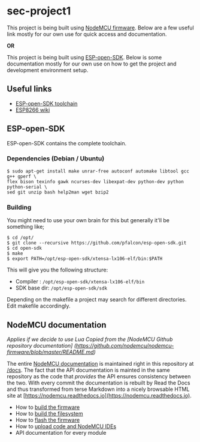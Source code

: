 # sec-project1
This project is being built using [NodeMCU firmware](https://github.com/nodemcu/nodemcu-firmware). Below are a few useful link mostly for our own use for quick access and documentation.

**OR**

This project is being built using [ESP-open-SDK](). Below is some documentation mostly for our own use on how to get the project and development environment setup.

## Useful links

- [ESP-open-SDK toolchain](https://github.com/pfalcon/esp-open-sdk)
- [ESP8266 wiki](https://github.com/esp8266/esp8266-wiki/wiki/Toolchain)

## ESP-open-SDK 
ESP-open-SDK contains the complete toolchain.

### Dependencies (Debian / Ubuntu)
```
$ sudo apt-get install make unrar-free autoconf automake libtool gcc g++ gperf \
flex bison texinfo gawk ncurses-dev libexpat-dev python-dev python python-serial \
sed git unzip bash help2man wget bzip2
```

### Building
You might need to use your own brain for this but generally it'll be something like;
```
$ cd /opt/
$ git clone --recursive https://github.com/pfalcon/esp-open-sdk.git
$ cd open-sdk
$ make
$ export PATH=/opt/esp-open-sdk/xtensa-lx106-elf/bin:$PATH 
```

This will give you the following structure:
- Compiler : `/opt/esp-open-sdk/xtensa-lx106-elf/bin`
- SDK base dir: `/opt/esp-open-sdk/sdk`

Depending on the makefile a project may search for different directories. Edit makefile accordingly.


## NodeMCU documentation
*Applies if we decide to use Lua*
*Copied from the [NodeMCU Github repository documentation]
(https://github.com/nodemcu/nodemcu-firmware/blob/master/README.md)*

The entire [NodeMCU documentation](https://nodemcu.readthedocs.io) is maintained right in this repository at [/docs](docs). The fact that the API documentation is mainted in the same repository as the code that *provides* the API ensures consistency between the two. With every commit the documentation is rebuilt by Read the Docs and thus transformed from terse Markdown into a nicely browsable HTML site at [https://nodemcu.readthedocs.io](https://nodemcu.readthedocs.io). 

- How to [build the firmware](https://nodemcu.readthedocs.io/en/master/en/build/)
- How to [build the filesystem](https://nodemcu.readthedocs.io/en/master/en/spiffs/)
- How to [flash the firmware](https://nodemcu.readthedocs.io/en/master/en/flash/)
- How to [upload code and NodeMCU IDEs](https://nodemcu.readthedocs.io/en/master/en/upload/)
- API documentation for every module
